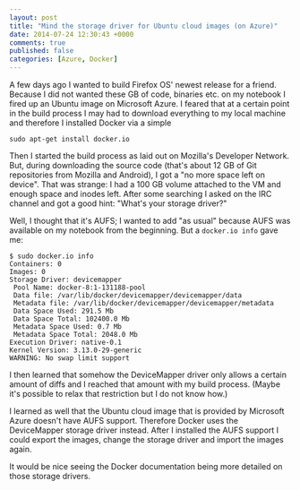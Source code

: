 ```yaml
---
layout: post
title: "Mind the storage driver for Ubuntu cloud images (on Azure)"
date: 2014-07-24 12:30:43 +0000
comments: true
published: false 
categories: [Azure, Docker]
---
```


A few days ago I wanted to build Firefox OS' newest release for a
friend. Because I did not wanted these GB of code, binaries etc. on my
notebook I fired up an Ubuntu image on Microsoft Azure. I feared that
at a certain point in the build process I may had to download
everything to my local machine and therefore I installed Docker via a
simple

```
sudo apt-get install docker.io
``` 

Then I started the build process as laid out on Mozilla's Developer
Network. But, during downloading the source code (that's about 12 GB
of Git repositories from Mozilla and Android), I got a "no more space
left on device". That was strange: I had a 100 GB volume attached to
the VM and enough space and inodes left. After some searching I asked
on the IRC channel and got a good hint: "What's your storage driver?" 

Well, I thought that it's AUFS; I wanted to add "as usual" because
AUFS was available on my notebook from the beginning. But a `docker.io
info` gave me:

```
$ sudo docker.io info
Containers: 0
Images: 0
Storage Driver: devicemapper
 Pool Name: docker-8:1-131188-pool
 Data file: /var/lib/docker/devicemapper/devicemapper/data
 Metadata file: /var/lib/docker/devicemapper/devicemapper/metadata
 Data Space Used: 291.5 Mb
 Data Space Total: 102400.0 Mb
 Metadata Space Used: 0.7 Mb
 Metadata Space Total: 2048.0 Mb
Execution Driver: native-0.1
Kernel Version: 3.13.0-29-generic
WARNING: No swap limit support
```

I then learned that somehow the DeviceMapper driver only allows a
certain amount of diffs and I reached that amount with my build
process. (Maybe it's possible to relax that restriction but I do not
know how.)

I learned as well that the Ubuntu cloud image that is provided by
Microsoft Azure doesn't have AUFS support. Therefore Docker uses the
DeviceMapper storage driver instead. After I installed the AUFS
support I could export the images, change the storage driver and
import the images again.

It would be nice seeing the Docker documentation being more detailed
on those storage drivers.
